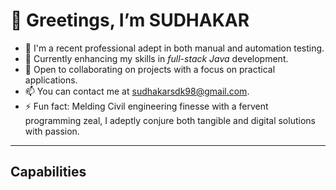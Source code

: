 # 👋 Greetings, I’m SUDHAKAR
- 👀 I'm a recent professional adept in both manual and automation testing.
- 🌱 Currently enhancing my skills in *full-stack Java* development.
- 💞️ Open to collaborating on projects with a focus on practical applications.
- 📫 You can contact me at sudhakarsdk98@gmail.com.
- ⚡ Fun fact: Melding Civil engineering finesse with a fervent programming zeal, I adeptly conjure both tangible and digital solutions with passion.
---
## Capabilities


<!---
sudhakarsdk98/sudhakarsdk98 is a ✨ special ✨ repository because its `README.md` (this file) appears on your GitHub profile.
You can click the Preview link to take a look at your changes.
--->
